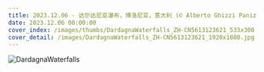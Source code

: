 ```yaml
---
title: 2023.12.06 - 达尔达尼亚瀑布，博洛尼亚，意大利 (© Alberto Ghizzi Panizza/Minden)
date: 2023.12.06 00:00:00
cover_index: /images/thumbs/DardagnaWaterfalls_ZH-CN5613123621_533x300.jpg
cover_detail: /images/DardagnaWaterfalls_ZH-CN5613123621_1920x1080.jpg
---
```


![DardagnaWaterfalls](/images/DardagnaWaterfalls_ZH-CN5613123621_1920x1080.jpg)
